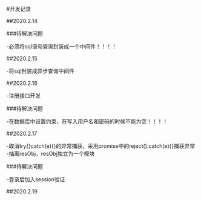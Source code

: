 #开发记录

##2020.2.14 

###待解决问题

-必须将sql语句查询封装成一个中间件！！！！

##2020.2.15

-将sql封装成异步查询中间件

##2020.2.16

-注册接口开发

###待解决问题

-在数据库中设置约束，在写入用户名和密码的时候不能为空！！！！

##2020.2.17

-取消try{}catch(e){}的异常捕获，采用promise中的reject().catch(e){}捕获异常
-抽离resObj，resObj独立为一个模块

###待解决问题

-登录后加入session验证

##2020.2.19